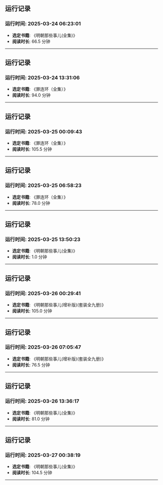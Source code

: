 ## 运行记录
### 运行时间: 2025-03-24 06:23:01
- **选定书籍**: 《明朝那些事儿(全集)》
- **阅读时长**: 66.5 分钟
------------------------------
## 运行记录
### 运行时间: 2025-03-24 13:31:06
- **选定书籍**: 《罪连环（全集）》
- **阅读时长**: 94.0 分钟
------------------------------
## 运行记录
### 运行时间: 2025-03-25 00:09:43
- **选定书籍**: 《罪连环（全集）》
- **阅读时长**: 105.5 分钟
------------------------------
## 运行记录
### 运行时间: 2025-03-25 06:58:23
- **选定书籍**: 《罪连环（全集）》
- **阅读时长**: 78.0 分钟
------------------------------
## 运行记录
### 运行时间: 2025-03-25 13:50:23
- **选定书籍**: 《明朝那些事儿(全集)》
- **阅读时长**: 1.0 分钟
------------------------------
## 运行记录
### 运行时间: 2025-03-26 00:29:41
- **选定书籍**: 《明朝那些事儿(增补版)(套装全九册)》
- **阅读时长**: 105.0 分钟
------------------------------
## 运行记录
### 运行时间: 2025-03-26 07:05:47
- **选定书籍**: 《明朝那些事儿(增补版)(套装全九册)》
- **阅读时长**: 76.5 分钟
------------------------------
## 运行记录
### 运行时间: 2025-03-26 13:36:17
- **选定书籍**: 《明朝那些事儿(全集)》
- **阅读时长**: 81.0 分钟
------------------------------
## 运行记录
### 运行时间: 2025-03-27 00:38:19
- **选定书籍**: 《明朝那些事儿(全集)》
- **阅读时长**: 104.5 分钟
------------------------------
